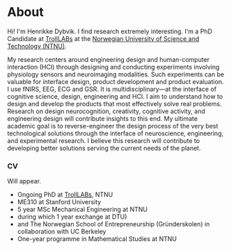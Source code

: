 # About

Hi! I'm Henrikke Dybvik. I find research extremely interesting. I'm a PhD Candidate at [TrollLABs](https://www.ntnu.edu/mtp/trolllabs) at the [Norwegian University of Science and Technology (NTNU)](https://www.ntnu.edu/). 

My research centers around engineering design and human-computer interaction (HCI) through designing and conducting experiments involving physiology sensors and neuroimaging modalities. Such experiments can be valuable for interface design, product development and product evaluation. I use fNIRS, EEG, ECG and GSR. It is multidisciplinary—at the interface of cognitive science, design, engineering and HCI. I aim to understand how to design and develop the products that most effectively solve real problems. Research on design neurocognition, creativity, cognitive activity, and engineering design will contribute insights to this end. My ultimate academic goal is to reverse-engineer the design process of the very best technological solutions through the interface of neuroscience, engineering, and experimental research. I believe this research will contribute to developing better solutions serving the current needs of the planet. 

### CV
Will appear.

- Ongoing PhD at [TrollLABs](https://www.ntnu.edu/mtp/trolllabs), NTNU
- ME310 at Stanford University
- 5 year MSc Mechanical Engineering at NTNU 
-   during which 1 year exchange at DTU)
-   and The Norwegian School of Entrepreneurship (Gründerskolen) in collaboration with UC Berkeley
- One-year programme in Mathematical Studies at NTNU








